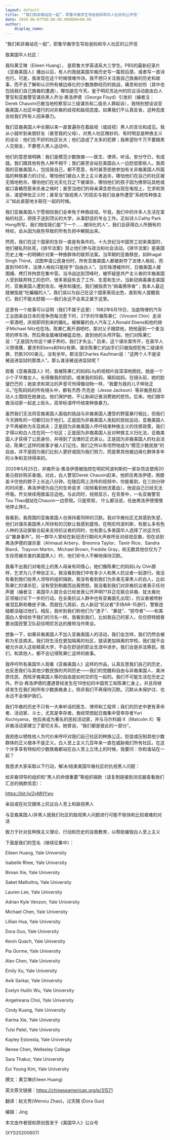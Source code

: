 ```yaml
---
layout: default
title: '“我们和非裔站在一起”，耶鲁华裔学生写给爸妈和华人社区的公开信'
date: 2020-06-07T00:00:00.000000+08:00
author:
    display_name: 
---
```


“我们和非裔站在一起”，耶鲁华裔学生写给爸妈和华人社区的公开信

致美国华人社区：

我叫黄艾琳（Eileen Huang）， 是耶鲁大学英语系大三学生。PBS的最新纪录片《亚裔美国人》播出以后，有人约我就美国华裔历史写一篇观后感，或者写一首诗也行。可是，我发现在这个时候很难作诗。我不想只关注我自己族裔的历史和故事，而不去了解和认识所有被边缘化的少数族群经历的挑战，痛苦和创伤（其中也包括我们自己族裔的遭遇），哪怕是在今天。鉴于明尼苏达州的抗议活动是由白人警官和亚裔警官谋杀黑人乔治·弗洛伊德（George Floyd）引发的（编者注：Derek Chauvin已被当地检察官以三级谋杀和二级杀人罪起诉），我特别想谈谈亚裔美国人社区中盛行的对非裔的歧视和敌视态度。如果我们不认真反省，这种态度会给我们所有人招来暴力。

我们亚裔美国人中长期以来一直普遍存在着敌视（或歧视）黑人的言论和成见。我从小就听到亲朋好友（甚至我的父母），对黑人社区微妙的、有时明显是种族主义的谈论：他们在不好的社区长大；他们造成了太多的犯罪；我希望你千万不要跟黑人交朋友，不要卷入黑人运动中。

他们的意思很明确：我们是模范少数族裔——医生、律师，听话，安分守已，有成就。我们跟其他有色人种不相干；我们甚至会站在美国白人一边贬低那些人。我周围的亚裔美国人，包括我自己，都不愿意，有时甚至拒绝参加有关非裔美国人所面临的种族暴力的讨论，哪怕他们被白人至上主义者追杀，哪怕他们在自己的社区被无情地枪杀，哪怕他们在光天化日之下被谋杀，哪怕他们的孩子因为携带玩具枪或偷口香糖而惹来杀身之祸时；甚至当他们的母亲满含悲伤出现在电视上，乞求和哭诉，渴望伸张正义时；甚至当“敌视黑人”的现实与我们自身所遭受“系统性种族主义”如此紧密地关联在一起的时候。

我们亚裔美国人宁愿相信我们会幸免于种族歧视。毕竟，我们中的许多人生活在富裕的社区，把孩子送到顶尖的大学，从事舒适的专业工作。正如诗人Cathy Park Hong所写，我们相信我们是“下一个……被同化的人”，我们会获得白人所拥有的特权，会从因为肤色导致的所有负担中解脱出来。

然而，我们在这个国家的生存一直是有条件的。十九世纪当中国劳工初来美国时，他们被私刑处死，《排华法案》禁止他们参与政治和社会活动。《排华法案》是美国历史上唯一的明确针对某一种族群体的联邦法案。当早期的亚裔移民，如Bhagat Singh Thind，试图申请公民身份时，所有亚裔美国人都被剥夺了法律人格权，而直到1965年，法律人格权只能授予“自由白人”。当珍珠港被炸时，日裔美国人被围捕、拷打并拘禁在集中营。当冷战达到顶峰时，被怀疑是共产主义者的华裔美国人受到联邦特工的恐吓。很多家庭失去了工作、生意和生计。当新冠病毒袭击美国时，亚裔美国人遭到攻击、唾弃和骚扰。我们被指责为“病毒携带者”；我本人最近就被指是“吃蝙蝠的人”。我们误以为自己在这个国家表现出色，直到有人提醒我们，我们不能太舒服——我们永远不会真正属于这里。

这里有一个故事可以证明（我们不属于这里）：1982年6月19日，当底特律的汽车工业因来自日本的竞争而每况愈下时，27岁的华裔陈果仁（Vincent Chin）走进一家酒吧，庆祝即将到来的婚礼。被解雇的白人汽车工人Ronald Ebens和他的继子Michael Nitz也在场。陈果仁离开酒吧时，那对父子跟踪他，把他逼到一个麦当劳的停车场，然后用金属棒球棒猛击他，直到他的头颅开裂。他们对陈果仁说：“正是因为你这个婊子养的，我们才失业。” 后来，这个谋杀案传开，在美华人义愤填膺，要求判Ebens和Nitz有罪。谋杀陈果仁的凶手们只被指控犯有二级谋杀罪，罚款3000美元，没有坐牢。郡法官Charles Kaufman说：“这两个人不是该被送进监狱的那类人“。那么谁该被送进监狱呢？

观看《亚裔美国人》时，我被陈果仁的妈妈Lily的视频片段深深地困扰。她是一个小个子华裔女人，长得像我的奶奶，或者我的妈妈，姨妈姑妈。在镜头前，她的脸皱巴巴的；她哀求和哭泣的声音可怜得像动物一样，“我要为我的儿子伸张正义。”在陈妈妈的所有镜头中，都有杰西·杰克逊（Jesse Jackson）等非裔民权活动人士围绕在她身边。他们保护她，不让新闻记者消费她的悲伤。后来，他们跟华裔活动家一起走上街头，高举标语呼吁结束种族暴力。

虽然我们无法将亚裔美国人面临的挑战与非裔美国人遭受的野蛮暴行相比，但我们今天拥有的一切都归功于他们。正是因为非裔美国人发起的民权运动，亚裔美国人才不再被称为东亚病夫；正是因为非裔美国人呼吁结束种族主义的住房政策，我们才得以和白人住在同一个社区；正是因为非裔美国人反对种族主义归化法，亚裔美国人才获得了公民身份，并得到了法律的正式承认。正是因为非裔美国人的社会活动，陈果仁这样的故事才被人们记住。我们之所以有坦然地成为“模范少数民族”的自由，并不是因为我们比别人更好或因为我们努力，而是靠其他被边缘化群体多年的斗争和支持得来的。

2020年5月25日，非裔乔治·弗洛伊德被指控在明尼阿波利斯的一家杂货店使用20美元假钞购买香烟。对此，白人警官Derek Chauvin赶来，他抓住弗洛伊德，用膝盖卡住他的脖子上长达八分钟。在随后网上流传的视频中，你能看到，在三四分钟的时间里，弗洛伊德为自己的生命哀求（视频看到他流着血），他说自己已经无法呼吸。乔文继续用膝盖压迫他。与此同时，视频显示，在背景中，一名亚裔警官Tou Thao就站在Chauvin一边旁观。只是旁观， 什么都没说，任由弗洛伊德慢慢地停止挣扎。

我看到，我周围的亚裔美国人也保持着同样的沉默。我对华裔社区尤其感到失望，他们对谋杀美国黑人所持有的沉默让我感到震惊。在明尼阿波利斯，有那么多有色人种的活动家联合起来支持抗议者的同时，也有那么多美国华人选择了对这次抗议“置身事外”。同一群华人曾经在新冠流行期间大声疾呼反对歧视亚裔，但在谈到弗洛伊德的谋杀案（Ahmaud Arbery、Breonna Taylor、Tamir Rice、Sandra Bland、Trayvon Martin、Michael Brown, Freddie Gray，和无数其他仅仅为了生存而被杀害的美国黑人）时，他们却令人不解地保持沉默。

我看不出我们对电视上的黑人母亲有同情心，她们像陈果仁的妈妈Lily Chin那样，乞求为儿子伸张正义。我没看到我们中有多少人和黑人抗议者一起游行。我没有看到我们给黑人领导的组织捐款。我没有看到我们为杀害无辜黑人的白人，比如陈果仁的谋杀犯，没有受到制裁而出离愤怒。我没看到我们对非裔抗议者表示任何声援（编者注：美国华人联合会已经发表公开声明??并正在联合非裔、犹太裔社区领袖讨论下一步的行动。在全美抗议人群中也有亚裔面孔出现），抗议者被喷射催泪瓦斯和橡皮子弹。而就在几周前，白人新冠“抗议者”手持AR-15游行，警察连碰都没碰过他们。相反，我听到我们称他们为“渣子”、“暴徒”、“掠夺者”——和美国白人曾经给予我们的污名一样。我看到我们，比如我自己的家人，仅仅把特朗普要派国民警卫队前往明尼苏达的推特当作笑谈。

想象一下，如果非裔美国人不加入亚裔美国人的活动，我们会怎样。我们仍然会被称为东亚病夫。我们将生活在更加隔离的社区，就读更加隔离的学校。我们就不会被允许进入这些精英大学，不会在舒适的职业生涯中进步。我们会是非法移民。我们，和其他人，都不会记得陈果仁这样的故事。

我呼吁所有美国华人观看《亚裔美国人》这样的作品，认真反思我们自己的历史，也反思我们与其他少数民族的共同历史——我们的觉醒和自由与非裔美国人、美洲原住民、西班牙裔美国人等的自由是如何交织在一起的。我们不可能生活在历史之外。乔治·弗洛伊德的遭遇曾经发生在19世纪的中国劳工和陈果仁身上，并且将继续发生在我们和所有少数族裔身上，除非我们不再保持沉默。沉默从未保护过、也永远不会保护我们。

我们华裔的历史不只有一大串听话的医生、律师和工程师；我们的历史中更有革命者、活动家、斗士，尤其是幸存者。我经常想起日裔集中营幸存者Yuri Kochiyama，他后来成为著名的民权活动家，并与马尔科姆·X（Malcolm X）等非裔活动家建立了密切关系。她曾说，“我们都是彼此的一部分”。

我拒绝以牺牲他人为代价来呼吁对我们自己社区的种族公正。贬低或压制其他少数群体的正义根本不是正义。白人至上主义几百年来一直在威胁我们所有社区。在这个许多享有特权的少数族裔都站在白人至上立场上的时候，我要问：你和谁站在一起？

我恳求大家采取以下行动，解决/结束美国华裔社区的仇视黑人问题：

给非裔领导的组织和“黑人的命很重要”等组织捐款（请复制链接到浏览器查看我们汇总的捐款信息）：

https://bit.ly/2yMHYwy

亲自或在社交媒体上抗议白人至上和敌视黑人

与亚裔美国人/非黑人就我们社区的敌视黑人问题进行可能不愉快和比较艰难的对话

致力于针对反种族主义理论、行动和历史的自我教育，以帮助摧毁白人至上主义

下面是我们的签名（继续征集中）：

Eileen Huang, Yale University

Isabelle Rhee, Yale University

Biman Xie, Yale University

Saket Malholtra, Yale University

Lauren Lee, Yale University

Adrian Kyle Venzon, Yale University

Michael Chen, Yale University

Lillian Hua, Yale University

Dora Guo, Yale University

Kevin Quach, Yale University

Pia Gorme, Yale University

Alex Chen, Yale University

Emily Xu, Yale University

Avik Sarkar, Yale University

Evelyn Huilin Wu, Yale University

Angelreana Choi, Yale University

Cindy Kuang, Yale University

Karina Xie, Yale University

Tulsi Patel, Yale University

Kayley Estoesta, Yale University

Renee Chen, Wellesley College

Sara Thakur, Yale University

Eui Young Kim, Yale University

撰文：黄艾琳(Eileen Huang)

英文原文链接：https://chineseamerican.org/p/31571

翻译：赵文秀(Wenxiu Zhao)，过天赐 (Dora Guo)

编辑：Jing

本文由作者授权原创首发于《美国华人》公众号

(XYS20200607)

